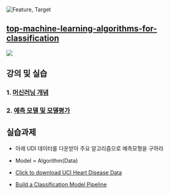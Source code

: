 ![Feature, Target](https://jakevdp.github.io/PythonDataScienceHandbook/figures/05.02-samples-features.png)
## [top-machine-learning-algorithms-for-classification](https://towardsdatascience.com/top-machine-learning-algorithms-for-classification-2197870ff501/)

![](https://towardsdatascience.com/wp-content/uploads/2022/02/1R6Rbcks-pGO0SkhCINrP0g-2048x1472.png)
## 강의 및 실습
### 1. [머신러닝 개념](https://jakevdp.github.io/PythonDataScienceHandbook/05.02-introducing-scikit-learn.html)
### 2. [예측 모델 및 모델평가](https://jakevdp.github.io/PythonDataScienceHandbook/05.03-hyperparameters-and-model-validation.html)

## 실습과제
- 아래 UDI 데이터를 다운받아 주요 알고리즘으로 예측모형을 구하라
- Model = Algorithm(Data)
- [Click to download UCI Heart Disease Data](https://archive.ics.uci.edu/dataset/45/heart+disease)
  
- [Build a Classification Model Pipeline](https://towardsdatascience.com/top-machine-learning-algorithms-for-classification-2197870ff501/)
